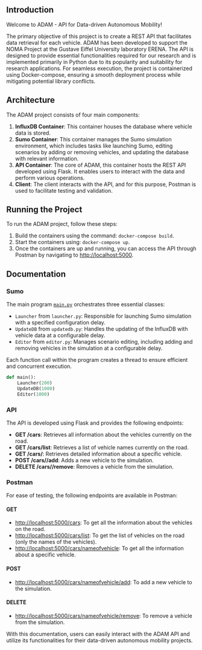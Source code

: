 ## Introduction

Welcome to ADAM - API for Data-driven Autonomous Mobility!

The primary objective of this project is to create a REST API that facilitates data retrieval for each vehicle. ADAM has been developed to support the NOMA Project at the Gustave Eiffel University laboratory ERENA. The API is designed to provide essential functionalities required for our research and is implemented primarily in Python due to its popularity and suitability for research applications. For seamless execution, the project is containerized using Docker-compose, ensuring a smooth deployment process while mitigating potential library conflicts.

## Architecture

The ADAM project consists of four main components:

1. **InfluxDB Container**: This container houses the database where vehicle data is stored.
2. **Sumo Container**: This container manages the Sumo simulation environment, which includes tasks like launching Sumo, editing scenarios by adding or removing vehicles, and updating the database with relevant information.
3. **API Container**: The core of ADAM, this container hosts the REST API developed using Flask. It enables users to interact with the data and perform various operations.
4. **Client**: The client interacts with the API, and for this purpose, Postman is used to facilitate testing and validation.

## Running the Project

To run the ADAM project, follow these steps:

1. Build the containers using the command: `docker-compose build`.
2. Start the containers using: `docker-compose up`.
3. Once the containers are up and running, you can access the API through Postman by navigating to [http://localhost:5000](http://localhost:5000/).

## Documentation

### Sumo

The main program [`main.py`](http://main.py) orchestrates three essential classes:

- `Launcher` from `launcher.py`: Responsible for launching Sumo simulation with a specified configuration delay.
- `UpdateDB` from `updatedb.py`: Handles the updating of the InfluxDB with vehicle data at a configurable delay.
- `Editor` from `editor.py`: Manages scenario editing, including adding and removing vehicles in the simulation at a configurable delay.

Each function call within the program creates a thread to ensure efficient and concurrent execution.

```python
def main():
    Launcher(200)  
    UpdateDB(1000) 
    Editor(1000)
```

### API

The API is developed using Flask and provides the following endpoints:

- **GET /cars**: Retrieves all information about the vehicles currently on the road.
- **GET /cars/list**: Retrieves a list of vehicle names currently on the road.
- **GET /cars/<vehicle>**: Retrieves detailed information about a specific vehicle.
- **POST /cars/<vehicle>/add**: Adds a new vehicle to the simulation.
- **DELETE /cars/<vehicle>/remove**: Removes a vehicle from the simulation.

### Postman

For ease of testing, the following endpoints are available in Postman:

#### GET

- [http://localhost:5000/cars](http://localhost:5000/cars): To get all the information about the vehicles on the road.
- [http://localhost:5000/cars/list](http://localhost:5000/cars/list): To get the list of vehicles on the road (only the names of the vehicles).
- [http://localhost:5000/cars/nameofvehicle](http://localhost:5000/cars/nameofvehicle): To get all the information about a specific vehicle.

#### POST

- [http://localhost:5000/cars/nameofvehicle/add](http://localhost:5000/cars/nameofvehicle/add): To add a new vehicle to the simulation.

#### DELETE

- [http://localhost:5000/cars/nameofvehicle/remove](http://localhost:5000/cars/nameofvehicle/remove): To remove a vehicle from the simulation.

With this documentation, users can easily interact with the ADAM API and utilize its functionalities for their data-driven autonomous mobility projects.